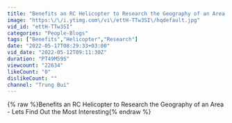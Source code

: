```yaml
---
title: "Benefits an RC Helicopter to Research the Geography of an Area - Lets Find Out the Most Interesting"
image: "https:\/\/i.ytimg.com\/vi\/ettH-TTw3SI\/hqdefault.jpg"
vid_id: "ettH-TTw3SI"
categories: "People-Blogs"
tags: ["Benefits","Helicopter","Research"]
date: "2022-05-17T08:29:33+03:00"
vid_date: "2022-05-12T09:11:30Z"
duration: "PT49M59S"
viewcount: "22634"
likeCount: "0"
dislikeCount: ""
channel: "Trung Bui"
---
```

{% raw %}Benefits an RC Helicopter to Research the Geography of an Area - Lets Find Out the Most Interesting{% endraw %}
